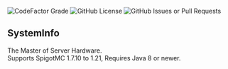 ![CodeFactor Grade](https://img.shields.io/codefactor/grade/github/CMarcoo/SystemInfo)
![GitHub License](https://img.shields.io/github/license/CMarcoo/SystemInfo)
![GitHub Issues or Pull Requests](https://img.shields.io/github/issues/CMarcoo/SystemInfo)

## SystemInfo
The Master of Server Hardware. <br>
Supports SpigotMC 1.7.10 to 1.21, Requires Java 8 or newer.